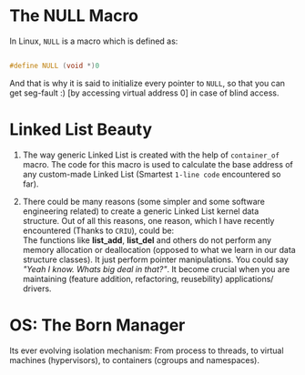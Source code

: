 # The NULL Macro

In Linux, `NULL` is a macro which is defined as:
```c

#define NULL (void *)0

```
And that is why it is said to initialize every pointer to `NULL`, so that you
can get seg-fault :) [by accessing virtual address 0] in case of blind access.

# Linked List Beauty

1. The way generic Linked List is created with the help of `container_of` macro.
The code for this macro is used to calculate the base address of any custom-made
Linked List (Smartest `1-line code` encountered so far).

2. There could be many reasons (some simpler and some software engineering related)
to create a generic Linked List kernel data structure. Out of all this reasons,
one reason, which I have recently encountered (Thanks to `CRIU`), could be: <br/>
The functions like **list\_add**, **list\_del** and others do not perform
any memory allocation or deallocation (opposed to what we learn in our data
structure classes). It just perform pointer manipulations. You could say
_"Yeah I know. Whats big deal in that?"_. It become crucial when you are
maintaining (feature addition, refactoring, reusebility) applications/ drivers.

# OS: The Born Manager

Its ever evolving isolation mechanism:
    From process to threads, to virtual machines (hypervisors), to containers
    (cgroups and namespaces).

